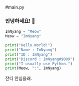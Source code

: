 #main.py

### 안녕하세요! 👋

```py
ImNyang = "Meow"
Meow = "ImNyang"

print("Hello World!")
print("Name : ImNyang")
print("ID : ImNyang")
print("Discord : ImNyang#9009")
print("I usually use Python.")
print(Meow, ":", ImNyang)
```

잔디 안심을래.
